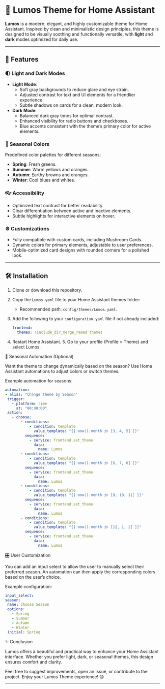 
# 🌅 Lumos Theme for Home Assistant

**Lumos** is a modern, elegant, and highly customizable theme for Home Assistant. Inspired by clean and minimalistic design principles, this theme is designed to be visually soothing and functionally versatile, with **light** and **dark** modes optimized for daily use.

---

## 🌟 Features

### 🌓 Light and Dark Modes
- **Light Mode**: 
  - Soft gray backgrounds to reduce glare and eye strain.
  - Adjusted contrast for text and UI elements for a friendlier experience.
  - Subtle shadows on cards for a clean, modern look.
- **Dark Mode**:
  - Balanced dark gray tones for optimal contrast.
  - Enhanced visibility for radio buttons and checkboxes.
  - Blue accents consistent with the theme’s primary color for active elements.

### 🎨 Seasonal Colors
Predefined color palettes for different seasons:
- **Spring**: Fresh greens.
- **Summer**: Warm yellows and oranges.
- **Autumn**: Earthy browns and oranges.
- **Winter**: Cool blues and whites.

### 👓 Accessibility
- Optimized text contrast for better readability.
- Clear differentiation between active and inactive elements.
- Subtle highlights for interactive elements on hover.

### ⚙️ Customizations
- Fully compatible with custom cards, including Mushroom Cards.
- Dynamic colors for primary elements, adjustable to user preferences.
- Mobile-optimized card designs with rounded corners for a polished look.

---

## 🛠️ Installation

1. Clone or download this repository.
2. Copy the `Lumos.yaml` file to your Home Assistant themes folder:
   - Recommended path: `config/themes/Lumos.yaml`.
3. Add the following to your `configuration.yaml` file if not already included:

   ```yaml
   frontend:
     themes: !include_dir_merge_named themes
    ```

 4.	Restart Home Assistant.
	5.	Go to your profile (Profile > Theme) and select Lumos.

🌈 Seasonal Automation (Optional)

Want the theme to change dynamically based on the season? Use Home Assistant automations to adjust colors or switch themes.

Example automation for seasons:

   ```yaml
automation:
  - alias: "Change Theme by Season"
    trigger:
      - platform: time
        at: "00:00:00"
    action:
      - choose:
          - conditions:
              - condition: template
                value_template: "{{ now().month in [3, 4, 5] }}"
            sequence:
              - service: frontend.set_theme
                data:
                  name: Lumos
          - conditions:
              - condition: template
                value_template: "{{ now().month in [6, 7, 8] }}"
            sequence:
              - service: frontend.set_theme
                data:
                  name: Lumos
          - conditions:
              - condition: template
                value_template: "{{ now().month in [9, 10, 11] }}"
            sequence:
              - service: frontend.set_theme
                data:
                  name: Lumos
          - conditions:
              - condition: template
                value_template: "{{ now().month in [12, 1, 2] }}"
            sequence:
              - service: frontend.set_theme
                data:
                  name: Lumos
   ```

🎛️ User Customization

You can add an input select to allow the user to manually select their preferred season. An automation can then apply the corresponding colors based on the user’s choice.

Example configuration:

   ```yaml
input_select:
  season:
    name: Choose Season
    options:
      - Spring
      - Summer
      - Autumn
      - Winter
    initial: Spring
   ```

✨ Conclusion

Lumos offers a beautiful and practical way to enhance your Home Assistant interface. Whether you prefer light, dark, or seasonal themes, this design ensures comfort and clarity.

Feel free to suggest improvements, open an issue, or contribute to the project. Enjoy your Lumos Theme experience! 😊

---

